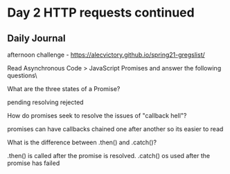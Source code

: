# Day 2 HTTP requests continued

## Daily Journal

afternoon challenge - https://alecvictory.github.io/spring21-gregslist/

Read Asynchronous Code > JavaScript Promises and answer the following questions\

What are the three states of a Promise?

pending
resolving
rejected


How do promises seek to resolve the issues of "callback hell"?

promises can have callbacks chained one after another so its easier to read

What is the difference between .then() and .catch()?

.then() is called after the promise is resolved.
.catch() os used after the promise has failed